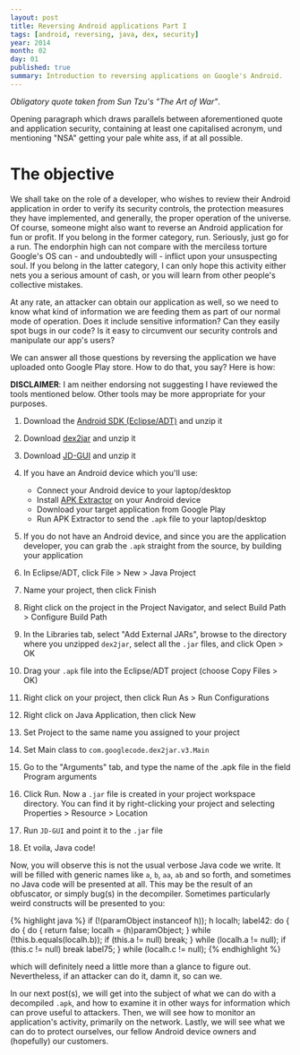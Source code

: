 ```yaml
---
layout: post
title: Reversing Android applications Part I
tags: [android, reversing, java, dex, security]
year: 2014
month: 02
day: 01
published: true
summary: Introduction to reversing applications on Google's Android.
---
```


_Obligatory quote taken from Sun Tzu's "The Art of War"_.

Opening paragraph which draws parallels between aforementioned quote and application
security, containing at least one capitalised acronym, und mentioning "NSA" getting your
pale white ass, if at all possible.

# The objective

We shall take on the role of a developer, who wishes to review their Android application
in order to verify its security controls, the protection measures they have implemented,
and generally, the proper operation of the universe. Of course, someone might also want to
reverse an Android application for fun or profit. If you belong in the former category,
run. Seriously, just go for a run. The endorphin high can not compare with the merciless
torture Google's OS can - and undoubtedly will - inflict upon your unsuspecting soul. If
you belong in the latter category, I can only hope this activity either nets you a serious
amount of cash, or you will learn from other people's collective mistakes.

At any rate, an attacker can obtain our application as well, so we need to know what kind
of information we are feeding them as part of our normal mode of operation. Does it
include sensitive information? Can they easily spot bugs in our code? Is it easy to
circumvent our security controls and manipulate our app's users?

We can answer all those questions by reversing the application we have uploaded onto
Google Play store. How to do that, you say? Here is how:

**DISCLAIMER**: I am neither endorsing not suggesting I have reviewed the tools mentioned
below. Other tools may be more appropriate for your purposes.

1. Download the [Android SDK (Eclipse/ADT)](http://developer.android.com/sdk/index.html) and unzip it
2. Download [dex2jar](http://code.google.com/p/dex2jar/) and unzip it
3. Download [JD-GUI](http://jd.benow.ca/) and unzip it
4. If you have an Android device which you'll use:
    + Connect your Android device to your laptop/desktop
    + Install [APK Extractor](https://play.google.com/store/apps/details?id=net.sylark.apkextractor) on your Android device
    + Download your target application from Google Play
    + Run APK Extractor to send the `.apk` file to your laptop/desktop

5. If you do not have an Android device, and since you are the application developer, you
   can grab the `.apk` straight from the source, by building your application
6. In Eclipse/ADT, click File > New > Java Project
7. Name your project, then click Finish
8. Right click on the project in the Project Navigator, and select Build Path > Configure
   Build Path
9. In the Libraries tab, select "Add External JARs", browse to the directory where you
   unzipped `dex2jar`, select all the `.jar` files, and click Open > OK
10. Drag your `.apk` file into the Eclipse/ADT project (choose Copy Files > OK)
11. Right click on your project, then click Run As > Run Configurations
12. Right click on Java Application, then click New
13. Set Project to the same name you assigned to your project
14. Set Main class to `com.googlecode.dex2jar.v3.Main`
15. Go to the "Arguments" tab, and type the name of the .apk file in the field Program arguments
16. Click Run. Now a `.jar` file is created in your project workspace directory. You can
    find it by right-clicking your project and selecting Properties > Resource > Location
17. Run `JD-GUI` and point it to the `.jar` file
18. Et voila, Java code!

Now, you will observe this is not the usual verbose Java code we write. It will be filled
with generic names like `a`, `b`, `aa`, `ab` and so forth, and sometimes no Java code will
be presented at all. This may be the result of an obfuscator, or simply bug(s) in the
decompiler. Sometimes particularly weird constructs will be presented to you:

{% highlight java %}
if (!(paramObject instanceof h));
h localh;
label42:
do
{
    do
    {
        do
        {
            return false;
            localh = (h)paramObject;
        }
        while (!this.b.equals(localh.b));
        if (this.a != null)
            break;
    }
    while (localh.a != null);
    if (this.c != null)
        break label75;
}
while (localh.c != null);
{% endhighlight %}

which will definitely need a little more than a glance to figure out. Nevertheless, if an
attacker can do it, damn it, so can we.

In our next post(s), we will get into the subject of what we can do with a decompiled
`.apk`, and how to examine it in other ways for information which can prove useful to
attackers. Then, we will see how to monitor an application's activity, primarily on the
network. Lastly, we will see what we can do to protect ourselves, our fellow Android
device owners and (hopefully) our customers.
